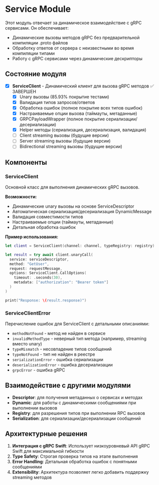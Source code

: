 # Service Module

Этот модуль отвечает за динамическое взаимодействие с gRPC сервисами. Он обеспечивает:

- Динамические вызовы методов gRPC без предварительной компиляции .proto файлов
- Обработку ответов от сервера с неизвестными во время компиляции типами
- Работу с gRPC сервисами через динамические дескрипторы

## Состояние модуля

- [x] **ServiceClient** - Динамический клиент для вызова gRPC методов ✅ ЗАВЕРШЕН
  - [x] Unary вызовы (85.93% покрытие тестами)
  - [x] Валидация типов запросов/ответов
  - [x] Обработка ошибок (полное покрытие всех типов ошибок)
  - [x] Настраиваемые опции вызова (таймауты, метаданные)
  - [x] GRPCPayloadWrapper (полное покрытие сериализации/десериализации)
  - [x] Helper методы (сериализация, десериализация, валидация)
  - [ ] Client streaming вызовы (будущие версии)
  - [ ] Server streaming вызовы (будущие версии)
  - [ ] Bidirectional streaming вызовы (будущие версии)

## Компоненты

### ServiceClient

Основной класс для выполнения динамических gRPC вызовов.

**Возможности:**
- Динамические unary вызовы на основе ServiceDescriptor
- Автоматическая сериализация/десериализация DynamicMessage
- Валидация совместимости типов
- Настраиваемые опции (таймауты, метаданные)
- Детальная обработка ошибок

**Пример использования:**
```swift
let client = ServiceClient(channel: channel, typeRegistry: registry)

let result = try await client.unaryCall(
  service: serviceDescriptor,
  method: "GetUser",
  request: requestMessage,
  options: ServiceClient.CallOptions(
    timeout: .seconds(30),
    metadata: ["authorization": "Bearer token"]
  )
)

print("Response: \(result.response)")
```

### ServiceClientError

Перечисление ошибок для ServiceClient с детальными описаниями:
- `methodNotFound` - метод не найден в сервисе
- `invalidMethodType` - неверный тип метода (например, streaming вместо unary)
- `typeMismatch` - несовпадение типов сообщений
- `typeNotFound` - тип не найден в реестре
- `serializationError` - ошибка сериализации
- `deserializationError` - ошибка десериализации
- `grpcError` - ошибка gRPC

## Взаимодействие с другими модулями

- **Descriptor**: для получения метаданных о сервисах и методах
- **Dynamic**: для работы с динамическими сообщениями при выполнении вызовов
- **Registry**: для разрешения типов при выполнении RPC вызовов
- **Serialization**: для сериализации/десериализации сообщений

## Архитектурные решения

1. **Интеграция с gRPC Swift**: Использует низкоуровневый API gRPC Swift для максимальной гибкости
2. **Type Safety**: Строгая проверка типов на этапе выполнения
3. **Error Handling**: Детальная обработка ошибок с понятными сообщениями
4. **Extensibility**: Архитектура позволяет легко добавить поддержку streaming методов
